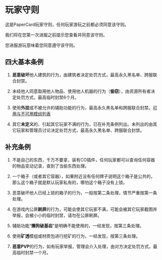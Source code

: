 # 玩家守则

这是PaperCard玩家守则，任何玩家游玩之前都必须同意该守则。

我们将在您第一次进服之前提示您查看并同意该守则。

您进服游玩意味着您同意遵守该守则。

## 四大基本条例

1. **恶意破坏**他人建筑的行为，由建筑者决定处罚方式，最高永久黑名单、跨服联合封禁。

2. 未经他人同意取用他人物品、使用他人机器的行为（**偷窃**），由资源所有者决定处罚方式，最高临时封禁6个月。

3. 使用**外挂**或不被允许的辅助功能的行为，最高永久黑名单和跨服联合封禁。[可用与不可用模组列表](./mods)

4. 其它**未定义**的、引起其它玩家不满的行为，已在补充条例列出。未列出的由其它玩家和管理员讨论决定处罚方式，最高永久黑名单、跨服联合封禁。

## 补充条例

1. 不是自己的东西，千万不要拿，装有CO插件，任何玩家都可以查询任何容器的物品变动记录，查到了当偷东西处理。

2. 一个箱子（或者其它容器），如果附近没有任何牌子说明这个箱子是公共的，那么这个箱子就是默认玩家私有的，哪怕这个箱子没有上锁。

3. 恶意破坏他人已经上锁的箱子的行为，一般按第二条处理，情节严重按第一条处理。

4. 在游戏内公屏**刷屏**的行为，可能会使其它玩家不满，可能会被其它玩家截图并举报，会被小小的临时封禁，请勿在公屏刷屏。

5. 辅助功能“**懒狗破基岩**”是明确不能使用的，一经发现，按第三条处理。

6. 使用**矿透**模组或材质包进行挖矿的行为，一经发现，按第三条处理。

7. **恶意PVP**的行为，如有玩家举报，管理会介入处理，由对方决定处罚方式，最高临时封禁一个月。